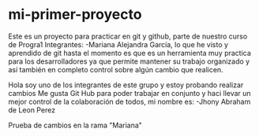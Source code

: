 # mi-primer-proyecto
Este es un proyecto para practicar en git y github, parte de nuestro curso de Progra1 
Integrantes: 
-Mariana Alejandra García, lo que he visto y aprendido de git hasta el momento es que es un herramienta muy practica para los desarrolladores ya que permite mantener su trabajo organizado y así también en completo control sobre algún cambio que realicen. 

Hola soy uno de los integrantes de este grupo y estoy probando realizar cambios
Me gusta Git Hub para poder trabajar en conjunto y haci llevar un mejor control 
de la colaboración de todos, mi nombre es:
-Jhony Abraham de Leon Perez

Prueba de cambios en la rama "Mariana"